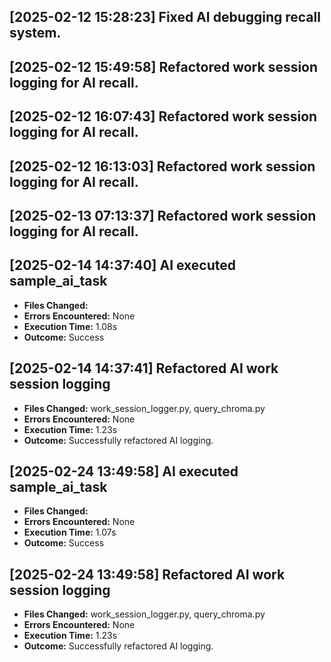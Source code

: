 ## [2025-02-12 15:28:23] Fixed AI debugging recall system.

## [2025-02-12 15:49:58] Refactored work session logging for AI recall.

## [2025-02-12 16:07:43] Refactored work session logging for AI recall.

## [2025-02-12 16:13:03] Refactored work session logging for AI recall.

## [2025-02-13 07:13:37] Refactored work session logging for AI recall.

## [2025-02-14 14:37:40] AI executed sample_ai_task
- **Files Changed:** 
- **Errors Encountered:** None
- **Execution Time:** 1.08s
- **Outcome:** Success

## [2025-02-14 14:37:41] Refactored AI work session logging
- **Files Changed:** work_session_logger.py, query_chroma.py
- **Errors Encountered:** None
- **Execution Time:** 1.23s
- **Outcome:** Successfully refactored AI logging.

## [2025-02-24 13:49:58] AI executed sample_ai_task
- **Files Changed:** 
- **Errors Encountered:** None
- **Execution Time:** 1.07s
- **Outcome:** Success

## [2025-02-24 13:49:58] Refactored AI work session logging
- **Files Changed:** work_session_logger.py, query_chroma.py
- **Errors Encountered:** None
- **Execution Time:** 1.23s
- **Outcome:** Successfully refactored AI logging.

